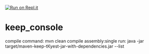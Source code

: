 [![Run on Repl.it](https://repl.it/badge/github/AnarbekB/keep_console)](https://repl.it/github/AnarbekB/keep_console)

# keep_console

compile command: mvn clean compile assembly:single
run: java -jar target/maven-keep-tКуest-jar-with-dependencies.jar --list
